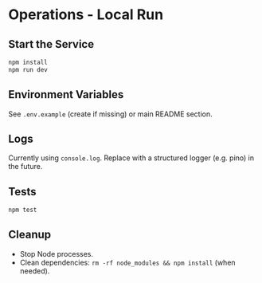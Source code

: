 # Operations - Local Run

## Start the Service

```bash
npm install
npm run dev
```

## Environment Variables

See `.env.example` (create if missing) or main README section.

## Logs

Currently using `console.log`. Replace with a structured logger (e.g. pino) in the future.

## Tests

```bash
npm test
```

## Cleanup

- Stop Node processes.
- Clean dependencies: `rm -rf node_modules && npm install` (when needed).
